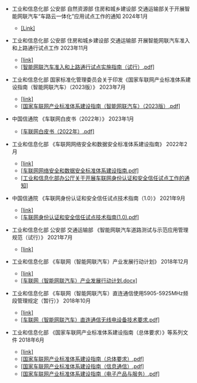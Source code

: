 - 工业和信息化部 公安部 自然资源部 住房和城乡建设部 交通运输部关于开展智能网联汽车“车路云一体化”应用试点工作的通知 2024年1月
  - [[Link]](https://wap.miit.gov.cn/jgsj/zbys/wjfb/art/2024/art_140d86b63e494628ae039dd23a3cc539.html)

- 工业和信息化部 公安部 住房和城乡建设部 交通运输部 开展智能网联汽车准入和上路通行试点工作 2023年11月
    - [[link]](https://www.gov.cn/zhengce/zhengceku/202311/content_6915788.htm)
    - [[智能网联汽车准入和上路通行试点实施指南（试行）.pdf]](https://www.gov.cn/zhengce/zhengceku/202311/P020231117465865734883.pdf)

- 工业和信息化部 国家标准化管理委员会关于印发《国家车联网产业标准体系建设指南（智能网联汽车）（2023版）》 2023年7月
    - [[link]](https://www.gov.cn/zhengce/zhengceku/202307/content_6894735.htm) 
    - [[国家车联网产业标准体系建设指南（智能网联汽车）（2023版）.pdf]](https://www.gov.cn/zhengce/zhengceku/202307/P020230727459713380334.pdf)

- 中国信通院 《车联网白皮书（2022年）》 2023年1月
    - [[车联网白皮书（2022年）.pdf]](http://gxj.linfen.gov.cn/ztzl/xxhgz/zcsd/202301/P020230110375601570127.pdf)

- 工业和信息化部 《车联网网络安全和数据安全标准体系建设指南》 2022年2月
    - [[link]](https://www.gov.cn/zhengce/zhengceku/2022-03/07/content_5677676.htm) 
    - [[车联网网络安全和数据安全标准体系建设指南.pdf]](https://www.gov.cn/zhengce/zhengceku/2022-03/07/5677676/files/86bf96e577cb4af7bd8c2fea745d63e1.pdf)
    - [[工业和信息化部办公厅关于开展车联网身份认证和安全信任试点工作的通知]](https://www.gov.cn/zhengce/zhengceku/2021-06/10/content_5616843.htm)

- 中国信通院 《车联网身份认证和安全信任试点技术指南（1.0）》 2021年9月
    - [[link]](http://www.caict.ac.cn/xwdt/ynxw/202109/t20210924_390286.htm) 
    - [[车联网身份认证和安全信任试点技术指南(1.0).pdf]](http://www.caict.ac.cn/xwdt/ynxw/202109/P020210924326795055693.pdf)

- 工业和信息化部 公安部 交通运输部 《智能网联汽车道路测试与示范应用管理规范（试行）》 2021年7月
    - [[link]](https://www.gov.cn/zhengce/zhengceku/2021-08/03/content_5629199.htm) 

- 工业和信息化部 《车联网（智能网联汽车）产业发展行动计划》 2018年12月
    - [[link]](https://www.gov.cn/zhengce/zhengceku/2018-12/31/content_5442947.htm)
    - [[车联网（智能网联汽车）产业发展行动计划.docx]](https://www.gov.cn/zhengce/zhengceku/2018-12/31/5442947/files/1b58904fb00c46ecad5e2e2eb929acba.docx)


- 工业和信息化部 《车联网（智能网联汽车）直连通信使用5905-5925MHz频段管理规定（暂行）》 2018年10月
    - [[link]](https://www.gov.cn/zhengce/zhengceku/2018-12/31/content_5442658.htm) 
    - [[车联网（智能网联汽车）直连通信无线电设备技术要求.pdf]](https://www.gov.cn/zhengce/zhengceku/2018-12/31/5442658/files/ef9690456e2e468a80235fc15e86f1a2.pdf)

- 工业和信息化部 《国家车联网产业标准体系建设指南（总体要求）》等系列文件 2018年6月
    - [[link]](https://www.gov.cn/zhengce/zhengceku/2018-12/31/content_5440205.htm)
    - [[国家车联网产业标准体系建设指南（总体要求）.pdf]](https://www.gov.cn/zhengce/zhengceku/2018-12/31/5440205/files/414a8e6aceee46828b47b801a68f8ee0.pdf)
    - [[国家车联网产业标准体系建设指南（信息通信）.pdf]](https://www.gov.cn/zhengce/zhengceku/2018-12/31/5440205/files/ede22f1fb2a847b7a3e7cfbf8156c736.pdf)
    - [[国家车联网产业标准体系建设指南（电子产品与服务）.pdf]](https://www.gov.cn/zhengce/zhengceku/2018-12/31/5440205/files/8e58c543f2314673b32c52c149f97e56.pdf)




